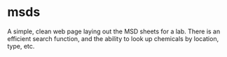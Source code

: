 # msds
A simple, clean web page laying out the MSD sheets for a lab. There is an efficient search function, and the ability to look up chemicals by location, type, etc.
